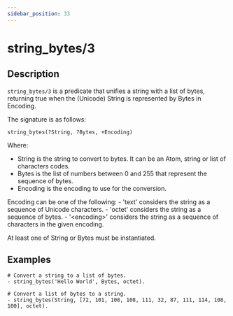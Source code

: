 ```yaml
---
sidebar_position: 33
---
```

[//]: # (This file is auto-generated. Please do not modify it yourself.)

# string_bytes/3

## Description

`string_bytes/3` is a predicate that unifies a string with a list of bytes, returning true when the \(Unicode\) String is represented by Bytes in Encoding.

The signature is as follows:

```text
string_bytes(?String, ?Bytes, +Encoding)
```

Where:

- String is the string to convert to bytes. It can be an Atom, string or list of characters codes.
- Bytes is the list of numbers between 0 and 255 that represent the sequence of bytes.
- Encoding is the encoding to use for the conversion.

Encoding can be one of the following: \- 'text' considers the string as a sequence of Unicode characters. \- 'octet' considers the string as a sequence of bytes. \- '\<encoding\>' considers the string as a sequence of characters in the given encoding.

At least one of String or Bytes must be instantiated.

## Examples

```text
# Convert a string to a list of bytes.
- string_bytes('Hello World', Bytes, octet).

# Convert a list of bytes to a string.
- string_bytes(String, [72, 101, 108, 108, 111, 32, 87, 111, 114, 108, 100], octet).
```
